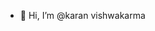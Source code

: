 - 👋 Hi, I’m @karan vishwakarma

<!---
karan27102002/karan27102002 is a ✨ special ✨ repository because its `README.md` (this file) appears on your GitHub profile.
You can click the Preview link to take a look at your changes.
--->
